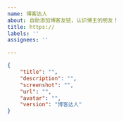 ```yaml
---
name: 博客达人
about: 自助添加博客友链，认识博主的朋友！
title: https://
labels: ''
assignees: ''

---
```

<!-- 请在双引号中填写 -->
```json
{
    "title": "",
    "description": "",
    "screenshot": "",
    "url": "",
    "avatar": "",
    "version": "博客达人"
}
```
